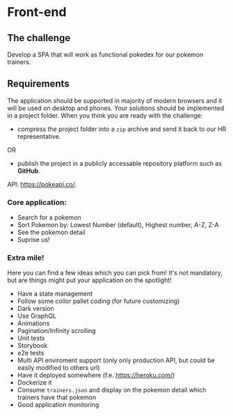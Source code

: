 # Front-end

## The challenge

Develop a SPA that will work as functional pokedex for our pokemon trainers.


## Requirements
The application should be supported in majority of modern browsers and it will be used on desktop and phones. Your solutions should be implemented in a project folder. When you think you are ready with the challenge: 
- compress the project folder into a `zip` archive and send it back to our HR representative.

OR

- publish the project in a publicly accessable repository platform such as **GitHub**.

API: https://pokeapi.co/.

### Core application:
- Search for a pokemon
- Sort Pokemon by:  Lowest Number (default), Highest number, A-Z, Z-A
- See the pokemon detail
- Suprise us!

### Extra mile!

Here you can find a few ideas which you can pick from! It's not mandatory, but are things might put your application on the spotlight!

- Have a state management
- Follow some collor pallet coding (for future customizing)
- Dark version
- Use GraphQL
- Animations
- Pagination/Infinity scrolling
- Unit tests
- Storybook
- e2e tests
- Multi API enviroment support (only only production API, but could be easily modified to others url)
- Have it deployed somewhere (f.e. https://heroku.com/)
- Dockerize it
- Consume `trainers.json` and display on the pokemon detail which trainers have that pokemon
- Good application monitoring
